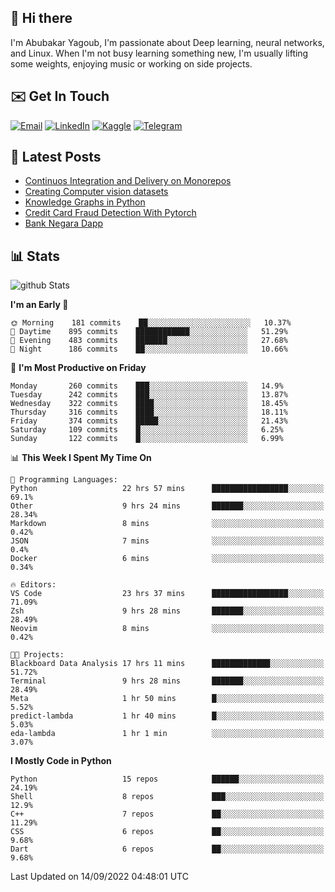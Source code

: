 ## 👋 Hi there

I'm Abubakar Yagoub, I'm passionate about Deep learning, neural networks, and
Linux. When I'm not busy learning something new, I'm usually lifting some
weights, enjoying music or working on side projects.

## ✉️ Get In Touch

[![Email](https://img.shields.io/badge/Email-f1f1f1?style=for-the-badge&logo=gmail&logoColor=0f111a)](mailto:git@blacksuan19.dev)
[![LinkedIn](https://img.shields.io/badge/LinkedIn-0077B5?style=for-the-badge&logo=linkedin&logoColor=white)](https://www.linkedin.com/in/blacksuan19/)
[![Kaggle](https://img.shields.io/badge/Kaggle-5acfff?style=for-the-badge&logo=kaggle&logoColor=white)](http://kaggle.com/abubakaryagob/)
[![Telegram](https://img.shields.io/badge/Telegram-2CA5E0?style=for-the-badge&logo=telegram&logoColor=white)](https://t.me/blacksuan19)

## 📩 Latest Posts

<!-- BLOG-POST-LIST:START -->
- [Continuos Integration and Delivery on Monorepos](http://blacksuan19.dev/blog/github-actions-monorepos/)
- [Creating Computer vision datasets](http://blacksuan19.dev/blog/creating-datasets/)
- [Knowledge Graphs in Python](http://blacksuan19.dev/projects/Knowledge_Graphs/)
- [Credit Card Fraud Detection With Pytorch](http://blacksuan19.dev/projects/credit-card-fraud-detection-with-pytorch/)
- [Bank Negara Dapp](http://blacksuan19.dev/projects/bank-negara/)
<!-- BLOG-POST-LIST:END -->

## 📊 Stats

![github Stats](https://github-readme-stats.vercel.app/api?username=blacksuan19&theme=github_dark&show_icons=true&count_private=true&custom_title=Github%20Stats&hide_border=true)

<!--START_SECTION:waka-->
**I'm an Early 🐤** 

```text
🌞 Morning    181 commits    ██░░░░░░░░░░░░░░░░░░░░░░░   10.37% 
🌆 Daytime    895 commits    ████████████░░░░░░░░░░░░░   51.29% 
🌃 Evening    483 commits    ███████░░░░░░░░░░░░░░░░░░   27.68% 
🌙 Night      186 commits    ██░░░░░░░░░░░░░░░░░░░░░░░   10.66%

```
📅 **I'm Most Productive on Friday** 

```text
Monday       260 commits    ███░░░░░░░░░░░░░░░░░░░░░░   14.9% 
Tuesday      242 commits    ███░░░░░░░░░░░░░░░░░░░░░░   13.87% 
Wednesday    322 commits    ████░░░░░░░░░░░░░░░░░░░░░   18.45% 
Thursday     316 commits    ████░░░░░░░░░░░░░░░░░░░░░   18.11% 
Friday       374 commits    █████░░░░░░░░░░░░░░░░░░░░   21.43% 
Saturday     109 commits    █░░░░░░░░░░░░░░░░░░░░░░░░   6.25% 
Sunday       122 commits    █░░░░░░░░░░░░░░░░░░░░░░░░   6.99%

```


📊 **This Week I Spent My Time On** 

```text
💬 Programming Languages: 
Python                   22 hrs 57 mins      █████████████████░░░░░░░░   69.1% 
Other                    9 hrs 24 mins       ███████░░░░░░░░░░░░░░░░░░   28.34% 
Markdown                 8 mins              ░░░░░░░░░░░░░░░░░░░░░░░░░   0.42% 
JSON                     7 mins              ░░░░░░░░░░░░░░░░░░░░░░░░░   0.4% 
Docker                   6 mins              ░░░░░░░░░░░░░░░░░░░░░░░░░   0.34%

🔥 Editors: 
VS Code                  23 hrs 37 mins      █████████████████░░░░░░░░   71.09% 
Zsh                      9 hrs 28 mins       ███████░░░░░░░░░░░░░░░░░░   28.49% 
Neovim                   8 mins              ░░░░░░░░░░░░░░░░░░░░░░░░░   0.42%

🐱‍💻 Projects: 
Blackboard Data Analysis 17 hrs 11 mins      █████████████░░░░░░░░░░░░   51.72% 
Terminal                 9 hrs 28 mins       ███████░░░░░░░░░░░░░░░░░░   28.49% 
Meta                     1 hr 50 mins        █░░░░░░░░░░░░░░░░░░░░░░░░   5.52% 
predict-lambda           1 hr 40 mins        █░░░░░░░░░░░░░░░░░░░░░░░░   5.03% 
eda-lambda               1 hr 1 min          ░░░░░░░░░░░░░░░░░░░░░░░░░   3.07%

```

**I Mostly Code in Python** 

```text
Python                   15 repos            ██████░░░░░░░░░░░░░░░░░░░   24.19% 
Shell                    8 repos             ███░░░░░░░░░░░░░░░░░░░░░░   12.9% 
C++                      7 repos             ██░░░░░░░░░░░░░░░░░░░░░░░   11.29% 
CSS                      6 repos             ██░░░░░░░░░░░░░░░░░░░░░░░   9.68% 
Dart                     6 repos             ██░░░░░░░░░░░░░░░░░░░░░░░   9.68%

```



 Last Updated on 14/09/2022 04:48:01 UTC
<!--END_SECTION:waka-->
